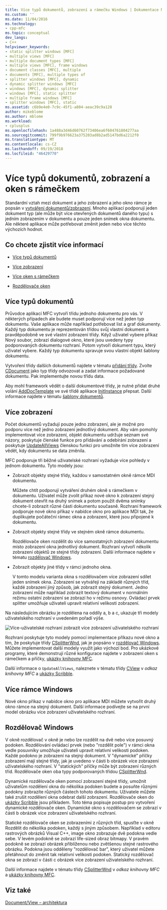 ```yaml
---
title: Více typů dokumentů, zobrazení a rámečku Windows | Dokumentace Microsoftu
ms.custom: ''
ms.date: 11/04/2016
ms.technology:
- cpp-mfc
ms.topic: conceptual
dev_langs:
- C++
helpviewer_keywords:
- static splitter windows [MFC]
- multiple views [MFC]
- multiple document types [MFC]
- multiple views [MFC], frame windows
- document classes [MFC], multiple
- documents [MFC], multiple types of
- splitter windows [MFC], dynamic
- dynamic splitter windows [MFC]
- windows [MFC], dynamic splitter
- windows [MFC], static splitter
- multiple frame windows [MFC]
- splitter windows [MFC], static
ms.assetid: c6b9e4e0-7c9c-45f1-a804-aeac39c9a128
author: mikeblome
ms.author: mblome
ms.workload:
- cplusplus
ms.openlocfilehash: 1a488a3d46d60762f73406ea6f604761804277aa
ms.sourcegitcommit: 799f9b976623a375203ad8b2ad5147bd6a2212f0
ms.translationtype: MT
ms.contentlocale: cs-CZ
ms.lasthandoff: 09/19/2018
ms.locfileid: "46429770"
---
```

# <a name="multiple-document-types-views-and-frame-windows"></a>Více typů dokumentů, zobrazení a oken s rámečkem

Standardní vztah mezi dokument a jeho zobrazení a jeho okno rámce je popsán v [vytváření dokumentů/zobrazení](../mfc/document-view-creation.md). Mnoho aplikací podporují jeden dokument typ (ale může být více otevřených dokumentů daného typu) s jedním zobrazením v dokumentu a pouze jeden snímek okna dokumentu. Ale některé aplikace může potřebovat změnit jeden nebo více těchto výchozích hodnot.

## <a name="what-do-you-want-to-know-more-about"></a>Co chcete zjistit více informací

- [Více typů dokumentů](#_core_multiple_document_types)

- [Více zobrazení](#_core_multiple_views)

- [Více oken s rámečkem](#_core_multiple_frame_windows)

- [Rozdělovače oken](#_core_splitter_windows)

##  <a name="_core_multiple_document_types"></a> Více typů dokumentů

Průvodce aplikací MFC vytvoří třídu jednoho dokumentu pro vás. V některých případech ale budete muset podporují více než jeden typ dokumentu. Vaše aplikace může například potřebovat list a graf dokumenty. Každý typ dokumentu je reprezentován třídou svůj vlastní dokument a pravděpodobně ve své vlastní zobrazení třídy. Když uživatel vybere příkaz Nový soubor, zobrazí dialogové okno, které jsou uvedeny typy podporovaných dokumentu rozhraní. Potom vytvoří dokument typu, který uživatel vybere. Každý typ dokumentu spravuje svou vlastní objekt šablony dokumentu.

Vytvoření třídy dalších dokumentů najdete v tématu [přidání třídy](../ide/adding-a-class-visual-cpp.md). Zvolte [CDocument](../mfc/reference/cdocument-class.md) jako typ třídy odvozovat a zadat informace požadované dokumentu. Pak implementujte novou třídu data.

Aby mohl framework vědět o další dokumentové třídy, je nutné přidat druhé volání [AddDocTemplate](../mfc/reference/cwinapp-class.md#adddoctemplate) ve své třídě aplikace [InitInstance](../mfc/reference/cwinapp-class.md#initinstance) přepsat. Další informace najdete v tématu [šablony dokumentů](../mfc/document-templates-and-the-document-view-creation-process.md).

##  <a name="_core_multiple_views"></a> Více zobrazení

Počet dokumentů vyžadují pouze jedno zobrazení, ale je možné pro podporu více než jedno zobrazení jednotlivý dokument. Aby vám pomohly implementovat více zobrazení, objekt dokumentu udržuje seznam své názory, poskytuje členské funkce pro přidávání a odebírání zobrazení a poskytuje [UpdateAllViews](../mfc/reference/cdocument-class.md#updateallviews) členskou funkci pro umožníte tím více zobrazení vědět, kdy dokumentu se data změnila.

MFC podporuje tři běžné uživatelské rozhraní vyžaduje více pohledy v jednom dokumentu. Tyto modely jsou:

- Zobrazit objekty stejné třídy, každou v samostatném okně rámce MDI dokumentu.

     Můžete chtít podporují vytváření druhém okně s rámečkem v dokumentu. Uživatel může zvolit příkaz nové okno k zobrazení stejný dokument otevřít na druhý snímek a potom použít dvěma snímky chcete-li zobrazit různé části dokumentu současně. Rozhraní framework podporuje nové okno příkaz v nabídce okno pro aplikace MDI tak, že duplikujete počáteční rámec okna a zobrazení, které jsou připojené k dokumentu.

- Zobrazit objekty stejné třídy ve stejném okně rámce dokumentu.

     Rozdělovače oken rozdělit do více samostatných zobrazení dokumentu místo zobrazení okna jednotlivý dokument. Rozhraní vytvoří několik zobrazení objektů ze stejné třídy zobrazení. Další informace najdete v tématu [rozdělovač Windows](#_core_splitter_windows).

- Zobrazit objekty jiné třídy v rámci jednoho okna.

     V tomto modelu varianta okna s rozdělovačem více zobrazení sdílet jeden snímek okna. Zobrazení se vytvářejí na základě různých tříd, každé zobrazení jiný způsob, jak zobrazit stejný dokument. Jedno zobrazení může například zobrazit textový dokument v normálním režimu ostatní zobrazení se zobrazí ho v režimu osnovy. Ovládací prvek splitter umožňuje uživateli upravit relativní velikosti zobrazení.

Na následujícím obrázku je rozdělena na oddíly a, b a c, ukazuje tři modely uživatelského rozhraní v uvedeném pořadí výše.

![Více&#45;uživatelské rozhraní zobrazit](../mfc/media/vc37a71.gif "vc37a71") více zobrazení uživatelského rozhraní

Rozhraní poskytuje tyto modely pomocí implementace příkazu nové okno a tím, že poskytuje třídy [CSplitterWnd](../mfc/reference/csplitterwnd-class.md), jak je popsáno v [rozdělovač Windows](#_core_splitter_windows). Můžete implementovat další modely využít jako výchozí bod. Pro ukázkové programy, které demonstrují různé konfigurace najdete v zobrazení oken s rámečkem a příčky, [ukázky knihovny MFC](../visual-cpp-samples.md).

Další informace o `UpdateAllViews`, naleznete v tématu třídy [CView](../mfc/reference/cview-class.md) v *odkaz knihovny MFC* a [ukázky Scribble](../visual-cpp-samples.md).

##  <a name="_core_multiple_frame_windows"></a> Více rámce Windows

Nové okno příkaz v nabídce okno pro aplikace MDI můžete vytvořit druhý okno rámce na stejný dokument. Další informace podívejte se na první model obrázku více zobrazení uživatelského rozhraní.

##  <a name="_core_splitter_windows"></a> Rozdělovač Windows

V okně rozdělovač v okně je nebo lze rozdělit na dvě nebo více posuvný podoken. Rozdělování ovládací prvek (nebo "rozdělit pole") v rámci okna vedle posuvníky umožňuje uživateli upravit relativní velikosti podoken. Každé podokno je zobrazení na stejný dokument. V "dynamické" příčky zobrazení mají stejné třídy, jak je uvedeno v části b obrázek více zobrazení uživatelského rozhraní. V "statických" příčky může být zobrazení různých tříd. Rozdělovače oken oba typy podporovaných třídou [CSplitterWnd](../mfc/reference/csplitterwnd-class.md).

Dynamické rozdělovače oken pomocí zobrazení stejné třídy, umožnit uživatelům rozdělení okna do několika podoken budete a posuňte různými podokny zobrazíte různých částech tohoto dokumentu. Uživatele můžete také zrušit rozdělení okna odebrat další zobrazení. Rozdělovače oken do [ukázky Scribble](../visual-cpp-samples.md) jsou příkladem. Toto téma popisuje postup pro vytvoření dynamické rozdělovače oken. Dynamické okno s rozdělovačem se zobrazí v části b obrázek více zobrazení uživatelského rozhraní.

Statické rozdělovače oken se zobrazeními z různých tříd, spusťte v okně Rozdělit do několika podoken, každý s jiným způsobem. Například v editoru rastrových obrázků Visual C++, image okno zobrazuje dvě podokna vedle sebe. V levém podokně se zobrazí life-sized obraz bitmapy. V pravém podokně se zobrazí obrázek přiblíženou nebo zvětšenou stejné rastrového obrázku. Podokna jsou odděleny "rozdělovač bar", který uživatel můžete přetáhnout do změnit tak relativní velikosti podoken. Statický rozdělovač okna se zobrazí v části c obrázek více zobrazení uživatelského rozhraní.

Další informace najdete v tématu třídy [CSplitterWnd](../mfc/reference/csplitterwnd-class.md) v *odkaz knihovny MFC* a [ukázky knihovny MFC](../visual-cpp-samples.md).

## <a name="see-also"></a>Viz také

[Document/View – architektura](../mfc/document-view-architecture.md)

